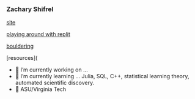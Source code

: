 ### Zachary Shifrel

[site](https://isearch.asu.edu/profile/3481140)

[playing around with replit](https://repl.it/@ZacharyShifrel)

[bouldering](https://www.instagram.com/zachshifrel/)

[resources](

- 🔭 I’m currently working on ...
- 🌱 I’m currently learning ... Julia, SQL, C++, statistical learning theory, automated scientific discovery. 
- 📜 ASU/Virginia Tech


